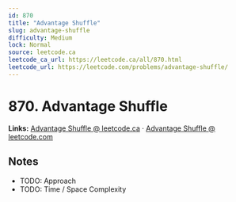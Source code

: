 ```yaml
--- 
id: 870
title: "Advantage Shuffle"
slug: advantage-shuffle
difficulty: Medium
lock: Normal
source: leetcode.ca
leetcode_ca_url: https://leetcode.ca/all/870.html
leetcode_url: https://leetcode.com/problems/advantage-shuffle/
---
```


# 870. Advantage Shuffle

**Links:** [Advantage Shuffle @ leetcode.ca](https://leetcode.ca/all/870.html) · [Advantage Shuffle @ leetcode.com](https://leetcode.com/problems/advantage-shuffle/)

## Notes
- TODO: Approach
- TODO: Time / Space Complexity
